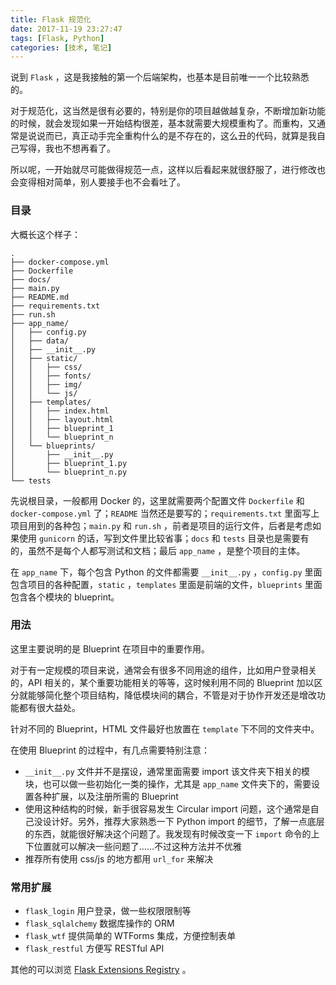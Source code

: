 ```yaml
---
title: Flask 规范化
date: 2017-11-19 23:27:47
tags: [Flask, Python]
categories: [技术, 笔记]
---
```


说到 `Flask` ，这是我接触的第一个后端架构，也基本是目前唯一一个比较熟悉的。

对于规范化，这当然是很有必要的，特别是你的项目越做越复杂，不断增加新功能的时候，就会发现如果一开始结构很差，基本就需要大规模重构了。而重构，又通常是说说而已，真正动手完全重构什么的是不存在的，这么丑的代码，就算是我自己写得，我也不想再看了。

所以呢，一开始就尽可能做得规范一点，这样以后看起来就很舒服了，进行修改也会变得相对简单，别人要接手也不会看吐了。

<!-- more -->

### 目录

大概长这个样子：

``` 
.
├── docker-compose.yml
├── Dockerfile
├── docs/
├── main.py
├── README.md
├── requirements.txt
├── run.sh
├── app_name/
│   ├── config.py
│   ├── data/
│   ├── __init__.py
│   ├── static/
│   │   ├── css/
│   │   ├── fonts/
│   │   ├── img/
│   │   └── js/
│   ├── templates/
│   │   ├── index.html
│   │   ├── layout.html
│   │   ├── blueprint_1
│   │   └── blueprint_n
│   └── blueprints/
│       ├── __init__.py
│       ├── blueprint_1.py
│       └── blueprint_n.py
└── tests
```

先说根目录，一般都用 Docker 的，这里就需要两个配置文件 `Dockerfile` 和 `docker-compose.yml` 了；`README` 当然还是要写的；`requirements.txt` 里面写上项目用到的各种包；`main.py` 和 `run.sh` ，前者是项目的运行文件，后者是考虑如果使用 `gunicorn` 的话，写到文件里比较省事；`docs` 和 `tests` 目录也是需要有的，虽然不是每个人都写测试和文档；最后 `app_name` ，是整个项目的主体。

在 `app_name` 下，每个包含 Python 的文件都需要 `__init__.py` ，`config.py` 里面包含项目的各种配置，`static` ，`templates` 里面是前端的文件，`blueprints` 里面包含各个模块的 blueprint。

### 用法

这里主要说明的是 Blueprint 在项目中的重要作用。

对于有一定规模的项目来说，通常会有很多不同用途的组件，比如用户登录相关的，API 相关的，某个重要功能相关的等等，这时候利用不同的 Blueprint 加以区分就能够简化整个项目结构，降低模块间的耦合，不管是对于协作开发还是增改功能都有很大益处。

针对不同的 Blueprint，HTML 文件最好也放置在 `template` 下不同的文件夹中。

在使用 Blueprint 的过程中，有几点需要特别注意：

* `__init__.py` 文件并不是摆设，通常里面需要 import 该文件夹下相关的模块，也可以做一些初始化一类的操作，尤其是 `app_name` 文件夹下的，需要设置各种扩展，以及注册所需的 Blueprint
* 使用这种结构的时候，新手很容易发生 Circular import 问题，这个通常是自己没设计好。另外，推荐大家熟悉一下 Python import 的细节，了解一点底层的东西，就能很好解决这个问题了。我发现有时候改变一下 `import` 命令的上下位置就可以解决一些问题了……不过这种方法并不优雅
* 推荐所有使用 css/js 的地方都用 `url_for` 来解决

### 常用扩展

* `flask_login` 用户登录，做一些权限限制等
* `flask_sqlalchemy` 数据库操作的 ORM
* `flask_wtf` 提供简单的 WTForms 集成，方便控制表单
* `flask_restful` 方便写 RESTful API

其他的可以浏览 [Flask Extensions Registry](http://flask.pocoo.org/extensions/)  。

